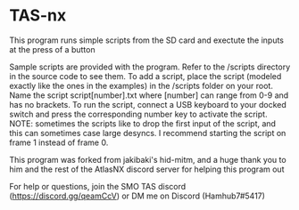 # TAS-nx

This program runs simple scripts from the SD card and exectute the inputs at the press of a button

Sample scripts are provided with the program. Refer to the /scripts directory in the source code to see them.
To add a script, place the script (modeled exactly like the ones in the examples) in the /scripts folder on your root. Name the script script[number].txt where [number] can range from 0-9 and has no brackets.
To run the script, connect a USB keyboard to your docked switch and press the corresponding number key to activate the script.
NOTE: sometimes the scripts like to drop the first input of the script, and this can sometimes case large desyncs. I recommend starting the script on frame 1 instead of frame 0.

This program was forked from jakibaki's hid-mitm, and a huge thank you to him and the rest of the AtlasNX discord server for helping this program out

For help or questions, join the SMO TAS discord (https://discord.gg/qeamCcV) or DM me on Discord (Hamhub7#5417)